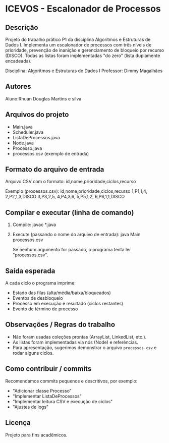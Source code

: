 # ICEVOS - Escalonador de Processos

Descrição
---------
Projeto do trabalho prático P1 da disciplina Algoritmos e Estruturas de Dados I.
Implementa um escalonador de processos com três níveis de prioridade, prevenção
de inanição e gerenciamento de bloqueio por recurso (DISCO). Todas as listas
foram implementadas "do zero" (lista duplamente encadeada).

Disciplina: Algoritmos e Estruturas de Dados I
Professor: Dimmy Magalhães 

Autores
-------
Aluno:Rhuan Douglas Martins e silva

Arquivos do projeto
-------------------
- Main.java
- Scheduler.java
- ListaDeProcessos.java
- Node.java
- Processo.java
- processos.csv (exemplo de entrada)

Formato do arquivo de entrada
-----------------------------
Arquivo CSV com o formato:
id,nome,prioridade,ciclos,recurso

Exemplo (processos.csv):
id,nome,prioridade,ciclos,recurso
1,P1,1,4,
2,P2,1,3,DISCO
3,P3,2,5,
4,P4,3,6,
5,P5,1,2,
6,P6,1,1,DISCO

Compilar e executar (linha de comando)
--------------------------------------
1. Compile:
   javac *.java

2. Execute (passando o nome do arquivo de entrada):
   java Main processos.csv

   Se nenhum argumento for passado, o programa tenta ler "processos.csv".

Saída esperada
--------------
A cada ciclo o programa imprime:
- Estado das filas (alta/média/baixa/bloqueados)
- Eventos de desbloqueio
- Processo em execução e resultado (ciclos restantes)
- Evento de término de processo

Observações / Regras do trabalho
-------------------------------
- Não foram usadas coleções prontas (ArrayList, LinkedList, etc.).
- As listas foram implementadas via nós (Node) e referências.
- Para apresentação, sugerimos demonstrar o arquivo `processos.csv` e rodar alguns ciclos.

Como contribuir / commits
-------------------------
Recomendamos commits pequenos e descritivos, por exemplo:
- "Adicionar classe Processo"
- "Implementar ListaDeProcessos"
- "Implementar leitura CSV e execução de ciclos"
- "Ajustes de logs"

Licença
-------
Projeto para fins acadêmicos.

